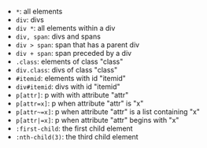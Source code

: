 - `*`: all elements
- `div`: divs
- `div *`: all elements within a div
- `div, span`: divs and spans
- `div > span`: span that has a parent div
- `div + span`: span preceded by a div
- `.class`: elements of class "class"
- `div.class`: divs of class "class"
- `#itemid`: elements with id "itemid"
- `div#itemid`: divs with id "itemid"
- `p[attr]`: p with with attribute "attr"
- `p[attr=x]`: p when attribute "attr" is "x"
- `p[attr~=x]`: p when attribute "attr" is a list containing "x"
- `p[attr|=x]`: p when attribute "attr" begins with "x"
- `:first-child`: the first child element
- `:nth-child(3)`: the third child element
